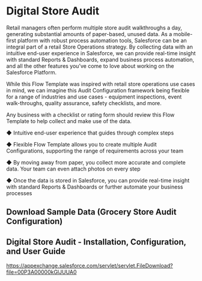# Digital Store Audit
 Retail managers often perform multiple store audit walkthroughs a day, generating substantial amounts of paper-based, unused data. As a mobile-first platform with robust process automation tools, Salesforce can be an integral part of a retail Store Operations strategy. By collecting data with an intuitive end-user experience in Salesforce, we can provide real-time insight with standard Reports & Dashboards, expand business process automation, and all the other features you’ve come to love about working on the Salesforce Platform.

While this Flow Template was inspired with retail store operations use cases in mind, we can imagine this Audit Configuration framework being flexible for a range of industries and use cases - equipment inspections, event walk-throughs, quality assurance, safety checklists, and more.

Any business with a checklist or rating form should review this Flow Template to help collect and make use of the data.

◆ Intuitive end-user experience that guides through complex steps

◆ Flexible Flow Template allows you to create multiple Audit Configurations, supporting the range of requirements across your team

◆ By moving away from paper, you collect more accurate and complete data. Your team can even attach photos on every step

◆ Once the data is stored in Salesforce, you can provide real-time insight with standard Reports & Dashboards or further automate your business processes

## Download Sample Data (Grocery Store Audit Configuration)


## Digital Store Audit - Installation, Configuration, and User Guide
https://appexchange.salesforce.com/servlet/servlet.FileDownload?file=00P3A00000kGlJUUA0
